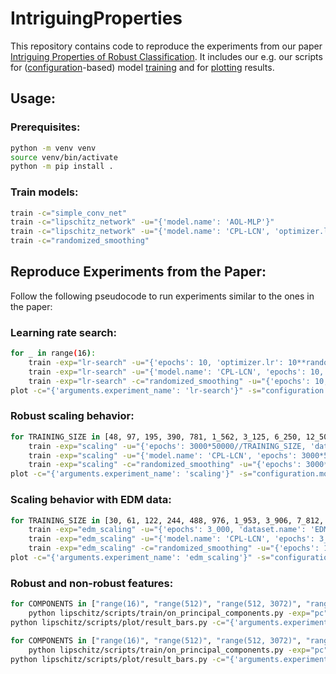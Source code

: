 # IntriguingProperties

This repository contains code to reproduce the experiments from our paper 
[Intriguing Properties of Robust Classification](https://arxiv.org/pdf/2412.04245).
It includes our e.g. our scripts for 
([configuration](lipschitz/scripts/train/configurations)-based) model
[training](lipschitz/scripts/train/main.py) and for
[plotting](lipschitz/scripts/plot/results.py) results.

## Usage:

### Prerequisites:
```bash
python -m venv venv
source venv/bin/activate
python -m pip install .
```

### Train models:
```bash
train -c="simple_conv_net"
train -c="lipschitz_network" -u="{'model.name': 'AOL-MLP'}"
train -c="lipschitz_network" -u="{'model.name': 'CPL-LCN', 'optimizer.lr': 1.}"
train -c="randomized_smoothing"
```

## Reproduce Experiments from the Paper:
Follow the following pseudocode to run experiments similar to the ones in the paper:

### Learning rate search:
```bash
for _ in range(16):
    train -exp="lr-search" -u="{'epochs': 10, 'optimizer.lr': 10**random.uniform(-3, 1)}"
    train -exp="lr-search" -u="{'model.name': 'CPL-LCN', 'epochs': 10, 'optimizer.lr': 10**random.uniform(-3, 1)}"
    train -exp="lr-search" -c="randomized_smoothing" -u="{'epochs': 10, 'optimizer.lr': 10**random.uniform(-3, 1)}" 
plot -c="{'arguments.experiment_name': 'lr-search'}" -s="configuration.model.name" -x="configuration.optimizer.lr" -xs=log
```

### Robust scaling behavior:
```bash
for TRAINING_SIZE in [48, 97, 195, 390, 781, 1_562, 3_125, 6_250, 12_500, 25_000, 50_000]:
    train -exp="scaling" -u="{'epochs': 3000*50000//TRAINING_SIZE, 'dataset.training_size': TRAINING_SIZE, 'optimizer.lr': 0.1}"
    train -exp="scaling" -u="{'model.name': 'CPL-LCN', 'epochs': 3000*50000//TRAINING_SIZE, 'dataset.training_size': TRAINING_SIZE, 'optimizer.lr': 1.}"
    train -exp="scaling" -c="randomized_smoothing" -u="{'epochs': 3000*50000//TRAINING_SIZE, 'dataset.training_size': TRAINING_SIZE, 'optimizer.lr': 0.3}"
plot -c="{'arguments.experiment_name': 'scaling'}" -s="configuration.model.name" -x="configuration.dataset.training_size" -xs="log"
```

### Scaling behavior with EDM data:
```bash
for TRAINING_SIZE in [30, 61, 122, 244, 488, 976, 1_953, 3_906, 7_812, 15_625, 31_250, 62_500, 125_000, 250_000, 500_000, 1_000_000]:
    train -exp="edm_scaling" -u="{'epochs': 3_000, 'dataset.name': 'EDMCIFAR10', 'dataset.training_size': TRAINING_SIZE, 'optimizer.lr': 0.1}"
    train -exp="edm_scaling" -u="{'model.name': 'CPL-LCN', 'epochs': 3_000, 'dataset.name': 'EDMCIFAR10', 'dataset.training_size': TRAINING_SIZE, 'optimizer.lr': 1.}"
    train -exp="edm_scaling" -c="randomized_smoothing" -u="{'epochs': 100, 'dataset.name': 'EDMCIFAR10', 'dataset.training_size': TRAINING_SIZE, 'optimizer.lr': 0.3}"
plot -c="{'arguments.experiment_name': 'edm_scaling'}" -s="configuration.model.name" -x="configuration.dataset.training_size" -xs="log"
```


### Robust and non-robust features:
```bash
for COMPONENTS in ["range(16)", "range(512)", "range(512, 3072)", "range(2048, 3072)", "list(range(16)) + list(range(512, 3072))"]:
    python lipschitz/scripts/train/on_principal_components.py -exp="pc" -c="simple_conv_net" -pc=COMPONENTS -u="{'epochs': 300}"
python lipschitz/scripts/plot/result_bars.py -c="{'arguments.experiment_name': 'pc'}" -s="configuration.model.name" -x="arguments.principal_components" -y="results.eval.Accuracy()"

for COMPONENTS in ["range(16)", "range(512)", "range(512, 3072)", "range(2048, 3072)", "list(range(16)) + list(range(512, 3072))"]:
    python lipschitz/scripts/train/on_principal_components.py -exp="pc" -pc=COMPONENTS -u="{'epochs': 3_000}"
python lipschitz/scripts/plot/result_bars.py -c="{'arguments.experiment_name': 'pc'}" -s="configuration.model.name" -x="arguments.principal_components"
```
